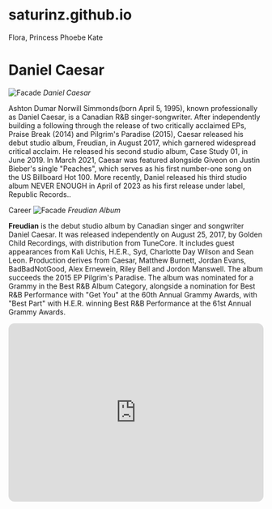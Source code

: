 # saturinz.github.io
Flora, Princess Phoebe Kate
# Daniel Caesar
![Facade](https://blogs-images.forbes.com/ogdenpayne/files/2017/02/Daniel-Caesar-NEw-by-Keith-Henry.jpg) 
*Daniel Caesar*

Ashton Dumar Norwill Simmonds(born April 5, 1995), known professionally as Daniel Caesar, is a Canadian R&B singer-songwriter. 
After independently building a following through the release of two critically acclaimed EPs, Praise Break (2014) and Pilgrim's Paradise (2015), Caesar released his debut studio album, Freudian, in August 2017, which garnered widespread critical acclaim. 
He released his second studio album, Case Study 01, in June 2019. In March 2021, Caesar was featured alongside Giveon on Justin Bieber's single "Peaches", which serves as his first number-one song on the US Billboard Hot 100. More recently, 
Daniel released his third studio album NEVER ENOUGH in April of 2023 as his first release under label, Republic Records..

Career
![Facade](https://upload.wikimedia.org/wikipedia/en/b/b9/Freudian_by_Daniel_Caesar.jpg)
*Freudian Album*

**Freudian** is the debut studio album by Canadian singer and songwriter Daniel Caesar. It was released independently on August 25, 2017, by Golden Child Recordings, with distribution from TuneCore. It includes guest appearances from Kali Uchis, H.E.R., Syd, Charlotte Day Wilson and Sean Leon. 
Production derives from Caesar, Matthew Burnett, Jordan Evans, BadBadNotGood, Alex Ernewein, Riley Bell and Jordon Manswell. 
The album succeeds the 2015 EP Pilgrim's Paradise. The album was nominated for a Grammy in the Best R&B Album Category, alongside a nomination for Best R&B Performance with "Get You" at the 60th Annual Grammy Awards, with "Best Part" with H.E.R. winning Best R&B Performance at the 61st Annual Grammy Awards.

<iframe style="border-radius:12px" src="https://open.spotify.com/embed/artist/20wkVLutqVOYrc0kxFs7rA?utm_source=generator" width="100%" height="352" frameBorder="0" allowfullscreen="" allow="autoplay; clipboard-write; encrypted-media; fullscreen; picture-in-picture" loading="lazy"></iframe>



